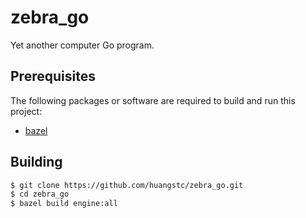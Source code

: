 # zebra_go

Yet another computer Go program.

## Prerequisites

The following packages or software are required to build and run this project:
* [bazel](https://github.com/bazelbuild/bazel)


## Building
```bash
$ git clone https://github.com/huangstc/zebra_go.git
$ cd zebra_go
$ bazel build engine:all
```
